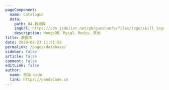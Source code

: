 ```yaml
---
pageComponent: 
  name: Catalogue
  data: 
    path: 04.数据库
    imgUrl: https://cdn.jsdelivr.net/gh/guoshunfa/files/logo/skill_logo/202109101827239.png
    description: MongoDB、Mysql、Redis、其他
title: 数据库
date: 2020-08-23 11:51:53
permalink: /pages/database/
sidebar: false
article: false
comment: false
editLink: false
author: 
  name: 熊猫 code
  link: https://pandacode.cn
---
```


